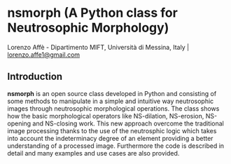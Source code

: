 # nsmorph (A Python class for Neutrosophic Morphology)


Lorenzo Affè - Dipartimento MIFT, Università di Messina, Italy
| lorenzo.affe1@gmail.com 

## Introduction

**nsmorph** is an open source class developed in Python and consisting of some methods to manipulate in a simple and intuitive way 
neutrosophic images through neutrosophic morphological operations. The class shows how the basic morphological operators like NS-dilation, NS-erosion, NS-opening and NS-closing work. 
This new approach overcome the traditional image processing thanks to the use of the neutrosphic logic which takes into account the indeterminacy degree of an element 
providing a better understanding of a processed image. 
Furthermore the code is described in detail and many examples and use cases are also provided.
